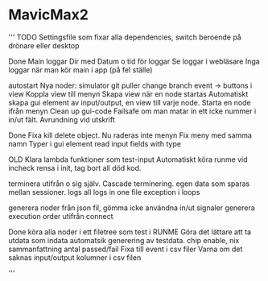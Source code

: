 # MavicMax2


'''
TODO
Settingsfile som fixar alla dependencies, switch beroende på drönare eller desktop






Done
Main loggar
Dir med Datum o tid för loggar
Se loggar i webläsare
Inga loggar när man kör main i app (på fel ställe)

autostart
Nya noder:
 simulator
 git puller change branch
event -> buttons i view
Koppla view till menyn
Skapa view när en node startas
Automatiskt skapa gui element av input/output, en view till varje node.
Starta en node ifrån menyn
Clean up gui-code
Failsafe om man matar in ett icke nummer i in/ut fält.
Avrundning vid utskrift


Done
Fixa kill delete object. Nu raderas inte menyn
Fix meny med samma namn
Typer i gui element
read input fields with type

OLD
Klara lambda funktioner som test-input
Automatiskt köra runme vid incheck
rensa i init, tag bort all död kod.

terminera utifrån o sig själv.
Cascade terminering.
egen data som sparas mellan sessioner.
logs all logs in one file
exception i loops

generera noder från json fil, gömma icke användna in/ut signaler
generera execution order utifrån connect

Done
köra alla noder i ett filetree som test i RUNME
Göra det lättare att ta utdata som indata
automatsik generering av testdata.
chip enable, nix
sammanfattning antal passed/fail
Fixa till event i csv filer
Varna om det saknas input/output kolumner i csv filen

'''

